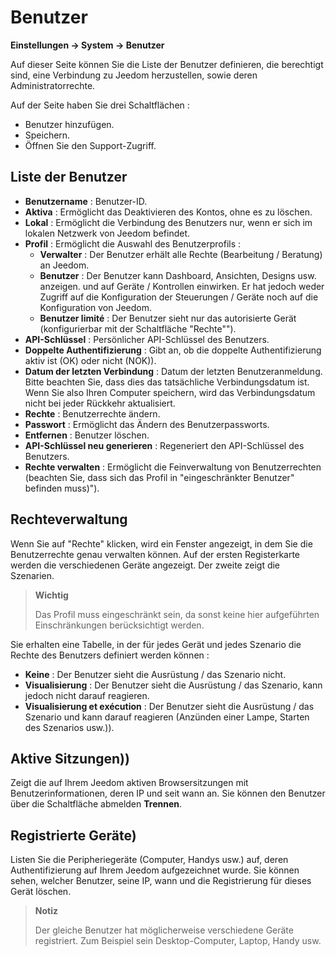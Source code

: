 # Benutzer
**Einstellungen → System → Benutzer**

Auf dieser Seite können Sie die Liste der Benutzer definieren, die berechtigt sind, eine Verbindung zu Jeedom herzustellen, sowie deren Administratorrechte.

Auf der Seite haben Sie drei Schaltflächen :

- Benutzer hinzufügen.
- Speichern.
- Öffnen Sie den Support-Zugriff.

## Liste der Benutzer

- **Benutzername** : Benutzer-ID.
- **Aktiva** : Ermöglicht das Deaktivieren des Kontos, ohne es zu löschen.
- **Lokal** : Ermöglicht die Verbindung des Benutzers nur, wenn er sich im lokalen Netzwerk von Jeedom befindet.
- **Profil** : Ermöglicht die Auswahl des Benutzerprofils :
    - **Verwalter** : Der Benutzer erhält alle Rechte (Bearbeitung / Beratung) an Jeedom.
    - **Benutzer** : Der Benutzer kann Dashboard, Ansichten, Designs usw. anzeigen. und auf Geräte / Kontrollen einwirken. Er hat jedoch weder Zugriff auf die Konfiguration der Steuerungen / Geräte noch auf die Konfiguration von Jeedom.
    - **Benutzer limité** : Der Benutzer sieht nur das autorisierte Gerät (konfigurierbar mit der Schaltfläche "Rechte"").
- **API-Schlüssel** : Persönlicher API-Schlüssel des Benutzers.
- **Doppelte Authentifizierung** : Gibt an, ob die doppelte Authentifizierung aktiv ist (OK) oder nicht (NOK)).
- **Datum der letzten Verbindung** : Datum der letzten Benutzeranmeldung. Bitte beachten Sie, dass dies das tatsächliche Verbindungsdatum ist. Wenn Sie also Ihren Computer speichern, wird das Verbindungsdatum nicht bei jeder Rückkehr aktualisiert.
- **Rechte** : Benutzerrechte ändern.
- **Passwort** : Ermöglicht das Ändern des Benutzerpassworts.
- **Entfernen** : Benutzer löschen.
- **API-Schlüssel neu generieren** : Regeneriert den API-Schlüssel des Benutzers.
- **Rechte verwalten** : Ermöglicht die Feinverwaltung von Benutzerrechten (beachten Sie, dass sich das Profil in "eingeschränkter Benutzer" befinden muss)").

## Rechteverwaltung

Wenn Sie auf &quot;Rechte&quot; klicken, wird ein Fenster angezeigt, in dem Sie die Benutzerrechte genau verwalten können. Auf der ersten Registerkarte werden die verschiedenen Geräte angezeigt. Der zweite zeigt die Szenarien.

> **Wichtig**
>
> Das Profil muss eingeschränkt sein, da sonst keine hier aufgeführten Einschränkungen berücksichtigt werden.

Sie erhalten eine Tabelle, in der für jedes Gerät und jedes Szenario die Rechte des Benutzers definiert werden können :
- **Keine** : Der Benutzer sieht die Ausrüstung / das Szenario nicht.
- **Visualisierung** : Der Benutzer sieht die Ausrüstung / das Szenario, kann jedoch nicht darauf reagieren.
- **Visualisierung et exécution** : Der Benutzer sieht die Ausrüstung / das Szenario und kann darauf reagieren (Anzünden einer Lampe, Starten des Szenarios usw.)).

## Aktive Sitzungen))

Zeigt die auf Ihrem Jeedom aktiven Browsersitzungen mit Benutzerinformationen, deren IP und seit wann an. Sie können den Benutzer über die Schaltfläche abmelden **Trennen**.

## Registrierte Geräte)

Listen Sie die Peripheriegeräte (Computer, Handys usw.) auf, deren Authentifizierung auf Ihrem Jeedom aufgezeichnet wurde.
Sie können sehen, welcher Benutzer, seine IP, wann und die Registrierung für dieses Gerät löschen.

> **Notiz**
>
> Der gleiche Benutzer hat möglicherweise verschiedene Geräte registriert. Zum Beispiel sein Desktop-Computer, Laptop, Handy usw.







